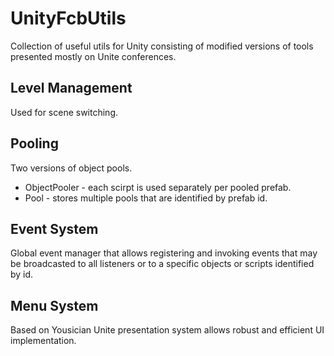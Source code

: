 # UnityFcbUtils
Collection of useful utils for Unity consisting of modified versions of tools presented mostly on Unite conferences.

## Level Management
Used for scene switching. 

## Pooling
Two versions of object pools.
* ObjectPooler - each scirpt is used separately per pooled prefab.
* Pool - stores multiple pools that are identified by prefab id.

## Event System
Global event manager that allows registering and invoking events that may be broadcasted to all listeners or to a specific objects or scripts identified by id.

## Menu System
Based on Yousician Unite presentation system allows robust and efficient UI implementation.